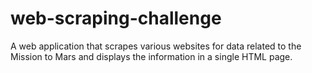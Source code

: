 # web-scraping-challenge
A web application that scrapes various websites for data related to the Mission to Mars and displays the information in a single HTML page. 
